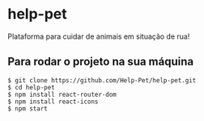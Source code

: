# help-pet
Plataforma para cuidar de animais em situação de rua!

## Para rodar o projeto na sua máquina
```
$ git clone https://github.com/Help-Pet/help-pet.git
$ cd help-pet
$ npm install react-router-dom
$ npm install react-icons
$ npm start
```
